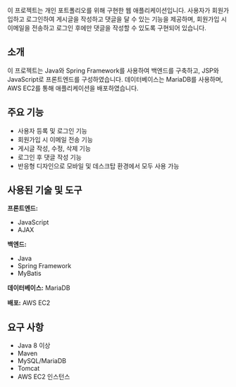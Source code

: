 이 프로젝트는 개인 포트폴리오를 위해 구현한 웹 애플리케이션입니다. 사용자가 회원가입하고 로그인하여 게시글을 작성하고 댓글을 달 수 있는 기능을 제공하며, 회원가입 시 이메일을 전송하고 로그인 후에만 댓글을 작성할 수 있도록 구현되어 있습니다.

## 소개

이 프로젝트는 Java와 Spring Framework를 사용하여 백엔드를 구축하고, JSP와 JavaScript로 프론트엔드를 구성하였습니다. 데이터베이스는 MariaDB를 사용하며, AWS EC2를 통해 애플리케이션을 배포하였습니다.

## 주요 기능

- 사용자 등록 및 로그인 기능
- 회원가입 시 이메일 전송 기능
- 게시글 작성, 수정, 삭제 기능
- 로그인 후 댓글 작성 기능
- 반응형 디자인으로 모바일 및 데스크탑 환경에서 모두 사용 가능

## 사용된 기술 및 도구

**프론트엔드:**
- JavaScript
- AJAX

**백엔드:**
- Java
- Spring Framework
- MyBatis

**데이터베이스:** MariaDB

**배포:** AWS EC2

## 요구 사항

- Java 8 이상
- Maven
- MySQL/MariaDB
- Tomcat
- AWS EC2 인스턴스

